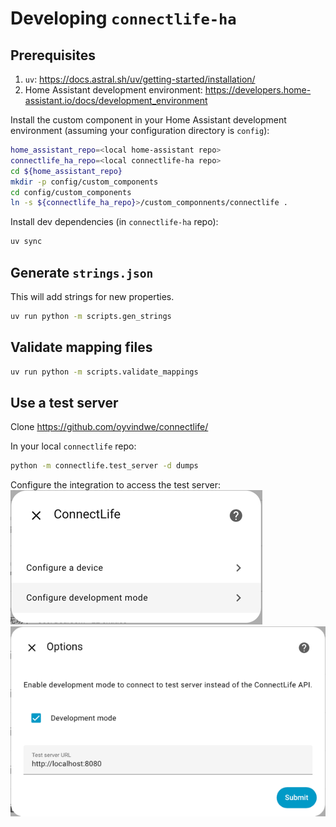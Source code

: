 # Developing `connectlife-ha`

## Prerequisites

1. `uv`: https://docs.astral.sh/uv/getting-started/installation/
2. Home Assistant development environment: https://developers.home-assistant.io/docs/development_environment

Install the custom component in your Home Assistant development environment
(assuming your configuration directory is `config`):
```bash
home_assistant_repo=<local home-assistant repo>
connectlife_ha_repo=<local connectlife-ha repo>
cd ${home_assistant_repo}
mkdir -p config/custom_components
cd config/custom_components
ln -s ${connectlife_ha_repo}>/custom_componnents/connectlife .
```

Install dev dependencies (in `connectlife-ha` repo):
```bash
uv sync
```

## Generate `strings.json` 

This will add strings for new properties.

```bash
uv run python -m scripts.gen_strings
```

## Validate mapping files

```bash
uv run python -m scripts.validate_mappings
```

## Use a test server

Clone https://github.com/oyvindwe/connectlife/

In your local `connectlife` repo:
```bash
python -m connectlife.test_server -d dumps
```

Configure the integration to access the test server:
![img.png](img.png)
![img_1.png](img_1.png)
